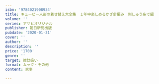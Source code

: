 ```yaml
---
isbn: '9784021908934'
title: キューピー人形の着せ替え大全集　１年中楽しめるかぎ針編み　刺しゅう糸で編
volume: ''
series: アサヒオリジナル
publisher: 朝日新聞出版
pubdate: '2020-01-31'
cover: ''
author: ''
description: ''
price: '1700'
genre: ''
target: 雑誌扱い
format: ムック・その他
content: 家事

---
```

